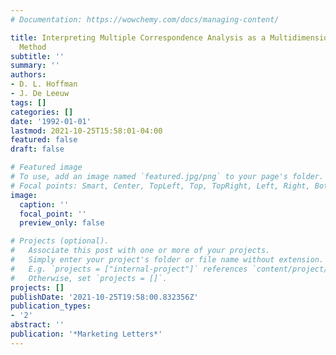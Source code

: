 ```yaml
---
# Documentation: https://wowchemy.com/docs/managing-content/

title: Interpreting Multiple Correspondence Analysis as a Multidimensional Scaling
  Method
subtitle: ''
summary: ''
authors:
- D. L. Hoffman
- J. De Leeuw
tags: []
categories: []
date: '1992-01-01'
lastmod: 2021-10-25T15:58:01-04:00
featured: false
draft: false

# Featured image
# To use, add an image named `featured.jpg/png` to your page's folder.
# Focal points: Smart, Center, TopLeft, Top, TopRight, Left, Right, BottomLeft, Bottom, BottomRight.
image:
  caption: ''
  focal_point: ''
  preview_only: false

# Projects (optional).
#   Associate this post with one or more of your projects.
#   Simply enter your project's folder or file name without extension.
#   E.g. `projects = ["internal-project"]` references `content/project/deep-learning/index.md`.
#   Otherwise, set `projects = []`.
projects: []
publishDate: '2021-10-25T19:58:00.832356Z'
publication_types:
- '2'
abstract: ''
publication: '*Marketing Letters*'
---
```

